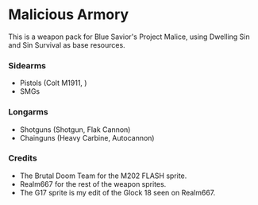 # Malicious Armory

This is a weapon pack for Blue Savior's Project Malice, using Dwelling Sin and Sin Survival as base resources.

### Sidearms
- Pistols (Colt M1911, )
- SMGs

### Longarms
- Shotguns (Shotgun, Flak Cannon)
- Chainguns (Heavy Carbine, Autocannon)

### Credits
- The Brutal Doom Team for the M202 FLASH sprite.
- Realm667 for the rest of the weapon sprites.
- The G17 sprite is my edit of the Glock 18 seen on Realm667.
